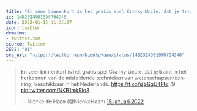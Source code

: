 ```yaml
---
title: "En zeer binnenkort is het gratis spel Cranky Uncle, dat je traint in het herkennen van de misleidend..."
id: 1482314901590794246
date: 2022-01-15 11:33:07
icon: twitter
domains:
- twitter.com
source: Twitter
2022: "01"
src_url: "https://twitter.com/NienkeHaan/status/1482314901590794246"
---
```

<blockquote class="twitter-tweet" data-lang="nl" data-dnt="true"><p lang="nl" dir="ltr">En zeer binnenkort is het gratis spel Cranky Uncle, dat je traint in het herkennen van de misleidende technieken van wetenschapsontkenning, beschikbaar in het Nederlands. <a href="https://t.co/sjbGqU4Ffd">https://t.co/sjbGqU4Ffd</a> /9 <a href="https://t.co/NKB1mkRlo3">pic.twitter.com/NKB1mkRlo3</a></p>&mdash; Nienke de Haan (@NienkeHaan) <a href="https://twitter.com/NienkeHaan/status/1482314901590794246?ref_src=twsrc%5Etfw">15 januari 2022</a></blockquote>
<script async src="https://platform.twitter.com/widgets.js" charset="utf-8"></script>

